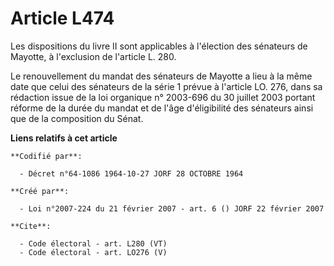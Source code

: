 # Article L474

Les dispositions du livre II sont applicables à l'élection des sénateurs de Mayotte, à l'exclusion de l'article L. 280. 

Le renouvellement du mandat des sénateurs de Mayotte a lieu à la même date que celui des sénateurs de la série 1 prévue à
l'article LO. 276, dans sa rédaction issue de la loi organique n° 2003-696 du 30 juillet 2003 portant réforme de la durée du
mandat et de l'âge d'éligibilité des sénateurs ainsi que de la composition du Sénat.

**Liens relatifs à cet article**

	**Codifié par**:

	  - Décret n°64-1086 1964-10-27 JORF 28 OCTOBRE 1964

	**Créé par**:

	  - Loi n°2007-224 du 21 février 2007 - art. 6 () JORF 22 février 2007

	**Cite**:

	  - Code électoral - art. L280 (VT)
	  - Code électoral - art. LO276 (V)
